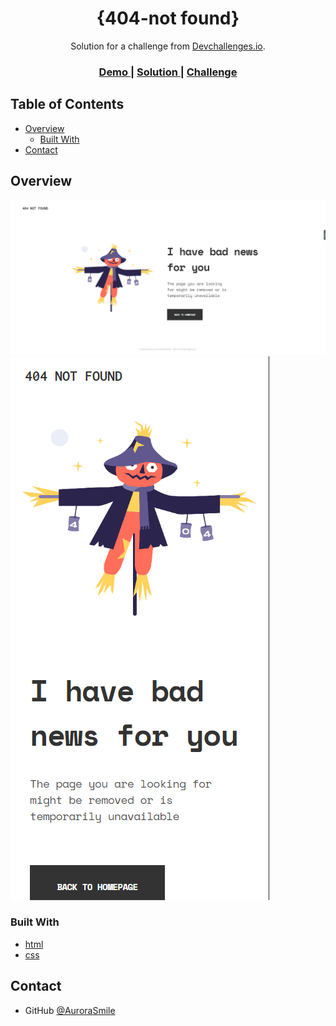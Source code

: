 <!-- Please update value in the {}  -->

<h1 align="center">{404-not found}</h1>

<div align="center">
   Solution for a challenge from  <a href="http://devchallenges.io" target="_blank">Devchallenges.io</a>.
</div>

<div align="center">
  <h3>
    <a href="https://{your-demo-link.your-domain}">
      Demo
    </a>
    <span> | </span>
    <a href="https://{your-url-to-the-solution}">
      Solution
    </a>
    <span> | </span>
    <a href="https://devchallenges.io/challenges/wBunSb7FPrIepJZAg0sY">
      Challenge
    </a>
  </h3>
</div>

<!-- TABLE OF CONTENTS -->

## Table of Contents

- [Overview](#overview)
  - [Built With](#built-with)
- [Contact](#contact)

<!-- OVERVIEW -->

## Overview

![web](https://github.com/AuroraSmile/404-Not-Found/blob/main/images/web.png)
![moblie](https://github.com/AuroraSmile/404-Not-Found/blob/main/images/moblie.png)

### Built With

<!-- This section should list any major frameworks that you built your project using. Here are a few examples.-->

- [html]()
- [css]()

## Contact

- GitHub [@AuroraSmile](https://github.com/AuroraSmile)
